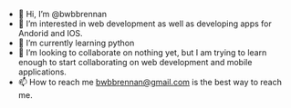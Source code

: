 - 👋 Hi, I’m @bwbbrennan
- 👀 I’m interested in web development as well as developing apps for Andorid and IOS. 
- 🌱 I’m currently learning python 
- 💞️ I’m looking to collaborate on nothing yet, but I am trying to learn enough to start collaborating on web development and mobile applications. 
- 📫 How to reach me bwbbrennan@gmail.com is the best way to reach me. 

<!---
bwbbrennan/bwbbrennan is a ✨ special ✨ repository because its `README.md` (this file) appears on your GitHub profile.
You can click the Preview link to take a look at your changes.
--->
